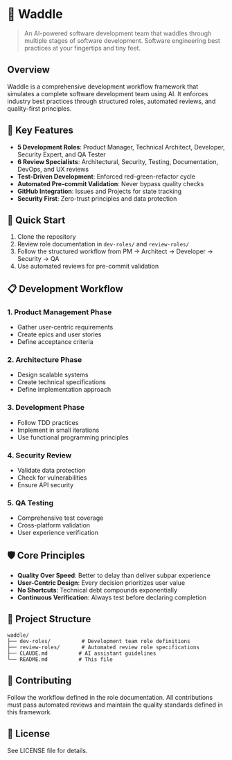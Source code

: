 # 🐧 Waddle

> An AI-powered software development team that waddles through multiple stages of software development. Software engineering best practices at your fingertips and tiny feet.

## Overview

Waddle is a comprehensive development workflow framework that simulates a complete software development team using AI. It enforces industry best practices through structured roles, automated reviews, and quality-first principles.

## 🎯 Key Features

- **5 Development Roles**: Product Manager, Technical Architect, Developer, Security Expert, and QA Tester
- **6 Review Specialists**: Architectural, Security, Testing, Documentation, DevOps, and UX reviews
- **Test-Driven Development**: Enforced red-green-refactor cycle
- **Automated Pre-commit Validation**: Never bypass quality checks
- **GitHub Integration**: Issues and Projects for state tracking
- **Security First**: Zero-trust principles and data protection

## 🚀 Quick Start

1. Clone the repository
2. Review role documentation in `dev-roles/` and `review-roles/`
3. Follow the structured workflow from PM → Architect → Developer → Security → QA
4. Use automated reviews for pre-commit validation

## 📋 Development Workflow

### 1. Product Management Phase
- Gather user-centric requirements
- Create epics and user stories
- Define acceptance criteria

### 2. Architecture Phase
- Design scalable systems
- Create technical specifications
- Define implementation approach

### 3. Development Phase
- Follow TDD practices
- Implement in small iterations
- Use functional programming principles

### 4. Security Review
- Validate data protection
- Check for vulnerabilities
- Ensure API security

### 5. QA Testing
- Comprehensive test coverage
- Cross-platform validation
- User experience verification

## 🛡️ Core Principles

- **Quality Over Speed**: Better to delay than deliver subpar experience
- **User-Centric Design**: Every decision prioritizes user value
- **No Shortcuts**: Technical debt compounds exponentially
- **Continuous Verification**: Always test before declaring completion

## 📁 Project Structure

```
waddle/
├── dev-roles/          # Development team role definitions
├── review-roles/       # Automated review role specifications
├── CLAUDE.md          # AI assistant guidelines
└── README.md          # This file
```

## 🤝 Contributing

Follow the workflow defined in the role documentation. All contributions must pass automated reviews and maintain the quality standards defined in this framework.

## 📜 License

See LICENSE file for details.
